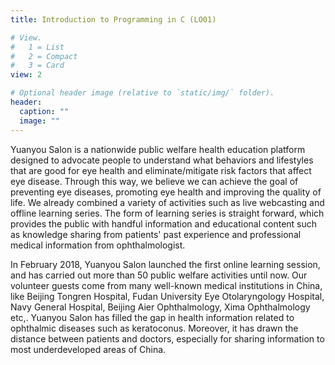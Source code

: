 ```yaml
---
title: Introduction to Programming in C (LO01)

# View.
#   1 = List
#   2 = Compact
#   3 = Card
view: 2

# Optional header image (relative to `static/img/` folder).
header:
  caption: ""
  image: ""
---
```



Yuanyou Salon is a nationwide public welfare health education platform designed to advocate people to understand what behaviors and lifestyles that are good for eye health and eliminate/mitigate risk factors that affect eye disease. Through this way, we believe we can achieve the goal of preventing eye diseases, promoting eye health and improving the quality of life. We already combined a variety of activities such as live webcasting and offline learning series. The form of learning series is straight forward, which provides the public with handful information and educational content such as knowledge sharing from patients' past experience and professional medical information from ophthalmologist.
 
In February 2018, Yuanyou Salon launched the first online learning session, and has carried out more than 50 public welfare activities until now. Our volunteer guests come from many well-known medical institutions in China, like Beijing Tongren Hospital, Fudan University Eye Otolaryngology Hospital, Navy General Hospital, Beijing Aier Ophthalmology, Xima Ophthalmology etc,. Yuanyou Salon has filled the gap in health information related to ophthalmic diseases such as keratoconus. Moreover, it has drawn the distance between patients and doctors, especially for sharing information to most underdeveloped areas of China.
